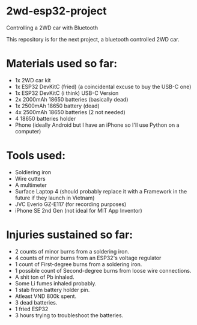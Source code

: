 # 2wd-esp32-project
Controlling a 2WD car with Bluetooth

This repository is for the next project, a bluetooth controlled 2WD car.

# Materials used so far:
- 1x 2WD car kit
- 1x ESP32 DevKitC (fried) (a coincidental excuse to buy the USB-C one)
- 1x ESP32 DevKitC (i think) USB-C Version
- 2x 2000mAh 18650 batteries (basically dead)
- 1x 2500mAh 18650 battery (dead)
- 4x 2500mAh 18650 batteries (2 not needed)
- 4 18650 batteries holder
- Phone (ideally Android but I have an iPhone so I'll use Python on a computer)

# Tools used:
- Soldiering iron
- Wire cutters
- A multimeter
- Surface Laptop 4 (should probably replace it with a Framework in the future if they launch in Vietnam)
- JVC Everio GZ-E117 (for recording purposes)
- iPhone SE 2nd Gen (not ideal for MIT App Inventor)

# Injuries sustained so far:
- 2 counts of minor burns from a soldering iron.
- 4 counts of minor burns from an ESP32's voltage regulator
- 1 count of First-degree burns from a soldering iron.
- 1 possible count of Second-degree burns from loose wire connections.
- A shit ton of Pb inhaled.
- Some Li fumes inhaled probably.
- 1 stab from battery holder pin.
- Atleast VND 800k spent.
- 3 dead batteries.
- 1 fried ESP32
- 3 hours trying to troubleshoot the batteries.

